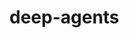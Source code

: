 # deep-agents

<!-- # Install dependencies
pip install deepagents langchain-ollama yfinance gradio langchain-core

# Set up local LLM with Ollama
ollama pull gpt-oss

# Run the agent
python stock_research_agent.py -->